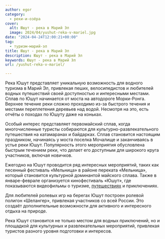 ```yaml
---
author: egor
category:
  - реки-и-озёра
cover:
  alt: Юшут - река в Марий Эл
  image: 2024/04/yushut-reka-v-mariel.jpg
date: "2024-04-24T12:00:21+00:00"
tag:
  - туризм-марий-эл
title: Юшут - река в Марий Эл
description: Юшут - река в Марий Эл
keywords: Юшут - река в Марий Эл
url: /yushut-reka-v-mariel/

---
```

Река Юшут представляет уникальную возможность для водного туризма в Марий Эл, привлекая пеших, велосипедистов и любителей водных путешествий своей доступностью и интересными местами. Сплав по Юшут начинается от моста на автодороге Морки-Ронга. Верхнее течение реки сложно проходимо из-за быстрого течения и местами переплетения деревьев над водой. Несмотря на это, есть отчёты о походах по Юшуту даже на коньках.

Особый интерес представляет первомайский сплав, когда многочисленные туристы собираются для культурно-развлекательного путешествия на катамаранах и байдарках. Сплав становится настоящим праздником, начинаясь у моста поселка Мочалище и заканчиваясь в устье реки Юшут. Популярность этого мероприятия обусловлена быстрым течением реки, что делает его доступным для широкого круга участников, включая новичков.

Ежегодно на Юшут проводится ряд интересных мероприятий, таких как песенный фестиваль «Мельница» в районе переката «Мельница», который становится культурной доминантой майского сплава. Также в январе-феврале организуется кинофестиваль «Юшут», где показываются видеофильмы о туризме, [путешествиях](/turizm/) и приключениях.

Для любителей ролевых игр на берегах Юшут построен ролевой полигон «Шелангер», привлекая участников со всей России. Это создаёт дополнительные возможности для активного и интересного отдыха на природе.

Река Юшут становится не только местом для водных приключений, но и площадкой для культурных и развлекательных мероприятий, привлекая туристов разного уровня подготовки и интересов.
